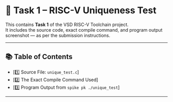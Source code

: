 # 🧪 Task 1 – RISC-V Uniqueness Test

This contains **Task 1** of the VSD RISC-V Toolchain project.  
It includes the source code, exact compile command, and program output screenshot — as per the submission instructions.

---

## 📚 Table of Contents

- [1️⃣ Source File: `unique_test.c`]
- [2️⃣ The Exact Compile Command Used]
- [3️⃣ Program Output from `spike pk ./unique_test`]

---

